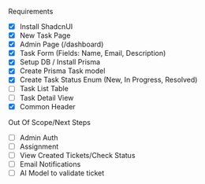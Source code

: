 Requirements

- [x] Install ShadcnUI
- [x] New Task Page
- [x] Admin Page (/dashboard)
- [x] Task Form (Fields: Name, Email, Description)
- [x] Setup DB / Install Prisma
- [x] Create Prisma Task model
- [x] Create Task Status Enum (New, In Progress, Resolved)
- [ ] Task List Table
- [ ] Task Detail View
- [x] Common Header

Out Of Scope/Next Steps

- [ ] Admin Auth
- [ ] Assignment
- [ ] View Created Tickets/Check Status
- [ ] Email Notifications
- [ ] AI Model to validate ticket
